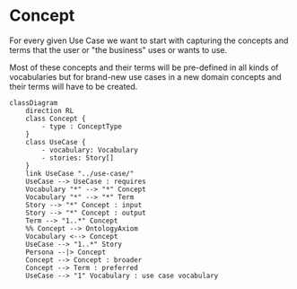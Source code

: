 # Concept

For every given Use Case we want to start with capturing the concepts and
terms that the user or "the business" uses or wants to use.

Most of these concepts and their terms will be pre-defined in all kinds of
vocabularies but for brand-new use cases in a new domain concepts and their
terms will have to be created.

```mermaid
classDiagram
    direction RL
    class Concept {
        - type : ConceptType
    }
    class UseCase {
        - vocabulary: Vocabulary
        - stories: Story[]
    }
    link UseCase "../use-case/"
    UseCase --> UseCase : requires
    Vocabulary "*" --> "*" Concept
    Vocabulary "*" --> "*" Term
    Story --> "*" Concept : input
    Story --> "*" Concept : output
    Term --> "1..*" Concept
    %% Concept --> OntologyAxiom
    Vocabulary <--> Concept
    UseCase --> "1..*" Story
    Persona --|> Concept
    Concept --> Concept : broader
    Concept --> Term : preferred
    UseCase --> "1" Vocabulary : use case vocabulary
```
